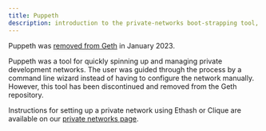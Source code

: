 ```yaml
---
title: Puppeth
description: introduction to the private-networks boot-strapping tool, Puppeth
---
```


<Note>Puppeth was [removed from Geth](https://github.com/ethereum/go-ethereum/pull/26581) in January 2023.</Note>

Puppeth was a tool for quickly spinning up and managing private development networks. The user was guided through the process by a command line wizard instead of having to configure the network manually. However, this tool has been discontinued and removed from the Geth repository.

Instructions for setting up a private network using Ethash or Clique are available on our [private networks page](/docs/fundamentals/private-networks).
